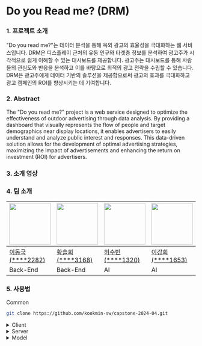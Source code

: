 # Do you Read me? (DRM)
### 1. 프로젝트 소개

"Do you read me?"는 데이터 분석을 통해 옥외 광고의 효율성을 극대화하는 웹 서비스입니다. DRM은 디스플레이 근처의 유동 인구와 타겟층 정보를 분석하여 광고주가 시각적으로 쉽게 이해할 수 있는 대시보드를 제공합니다. 광고주는 대시보드를 통해 사람들의 관심도와 반응을 분석하고 이를 바탕으로 최적의 광고 전략을 수립할 수 있습니다. DRM은 광고주에게 데이터 기반의 솔루션을 제공함으로써 광고의 효과를 극대화하고 광고 캠페인의 ROI를 향상시키는 데 기여합니다. 

### 2. Abstract

The "Do you read me?" project is a web service designed to optimize the effectiveness of outdoor advertising through data analysis. By providing a dashboard that visually represents the flow of people and target demographics near display locations, it enables advertisers to easily understand and analyze public interest and responses. This data-driven solution allows for the development of optimal advertising strategies, maximizing the impact of advertisements and enhancing the return on investment (ROI) for advertisers.

### 3. 소개 영상


### 4. 팀 소개

<div>

|<img width="110" src="https://github.com/donggook-me.png">|<img width="110" src="https://github.com/ssoree912.png">|<img width="110" src="https://github.com/soobinheo.png">|<img width="110" src="https://github.com/khleexv.png">|<img width="110" src="https://github.com/Choi-Jiwon-38.png">|<img width="110" src="https://github.com/jangsumi.png">|
|---|---|---|---|---|---|
|[이동국(****2282)](https://github.com/donggook-me)|[황솔희(****3168)](https://github.com/ssoree912)|[허수빈(****1320)](https://github.com/soobinheo)|[이강희(****1653)](https://github.com/khleexv)|[최지원(****3091)](https://github.com/Choi-Jiwon-38)|[장수미(****3216)](https://github.com/jangsumi)|
|Back-End|Back-End|AI|AI|Front-End|PM, Designer|

</div>

### 5. 사용법

Common
```bash
git clone https://github.com/kookmin-sw/capstone-2024-04.git
```

<details>
<summary>Client</summary>
<div markdown="1">

    cd src/client/ 
    yarn
    yarn run dev

</div>
</details>

<details>
<summary>Server</summary>
<div markdown="1">
    
    cd src/server/
    docker-compose up -d
    ./gradlew bootRun

</div>
</details>

<details>
<summary>Model</summary>
<div markdown="1">

    실행 방법을 작성해주세요.

</div>
</details>
